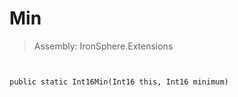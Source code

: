 ﻿

# Min

> Assembly: IronSphere.Extensions



```


public static Int16Min(Int16 this, Int16 minimum)
```
